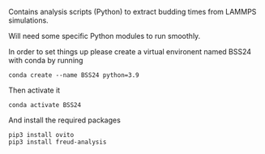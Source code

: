 Contains analysis scripts (Python) to extract budding times from LAMMPS simulations.

Will need some specific Python modules to run smoothly.

In order to set things up please create a virtual environent named BSS24 with conda by running

    conda create --name BSS24 python=3.9

Then activate it

    conda activate BSS24 

And install the required packages

    pip3 install ovito
    pip3 install freud-analysis
    


